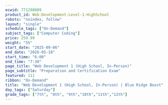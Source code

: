 ```yaml
---
ecwid: 771298009
product_id: Web-Development-Level-1-HighSchool
robots: "noindex, follow"
layout: "single"
schedule_tags: ["On-Demand"]
subject_tags: ["Computer Coding"]
price: 259.99
weight: "55"
start_date: "2025-09-06"
end_date: "2026-05-18"
start_time: "6:00"
end_time: "7:30"
page_title: "Web Development 1 (High School, In-Person)"
page_subtitle: "Preparation and Certification Exam"
featured: 111
ribbon: "On-Demand"
title: "Web Development 1 (High School, In-Person) | Blue Ridge Boost"
day_tags: ["Saturday"]
grade_tags: ["7th", "8th", "9th","10th","11th","12th"]
---
```


